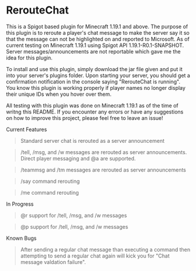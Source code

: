 # RerouteChat
This is a Spigot based plugin for Minecraft 1.19.1 and above. The purpose of this plugin is to reroute a player's chat message to make the server say it so that the message can not be highlighted on and reported to Microsoft. As of current testing on Minecraft 1.19.1 using Spigot API 1.19.1-R0.1-SNAPSHOT. Server messages/announcements are not reportable which gave me the idea for this plugin.

To install and use this plugin, simply download the jar file given and put it into your server's plugins folder. Upon starting your server, you should get a confirmation notification in the console saying "RerouteChat is running". You know this plugin is working properly if player names no longer display their unique IDs when you hover over them.

All testing with this plugin was done on Minecraft 1.19.1 as of the time of writng this README.
If you encounter any errors or have any suggestions on how to improve this project, please feel free to leave an issue!

Current Features
> Standard server chat is rerouted as a server announcement

> /tell, /msg, and /w messages are rerouted as server announcements. Direct player messaging and @a are supported.

> /teammsg and /tm messages are rerouted as server announcements

> /say command rerouting

> /me command rerouting

In Progress
> @r support for /tell, /msg, and /w messages

> @p support for /tell, /msg, and /w messages

Known Bugs
> After sending a regular chat message than executing a command then attempting to send a regular chat again will kick you for "Chat message valdation failure".
